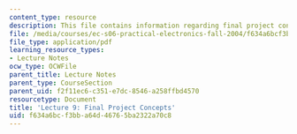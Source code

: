 ```yaml
---
content_type: resource
description: This file contains information regarding final project concepts.
file: /media/courses/ec-s06-practical-electronics-fall-2004/f634a6bcf3bba64d46765ba2322a70c8_MITEC_S06F04_lec09.pdf
file_type: application/pdf
learning_resource_types:
- Lecture Notes
ocw_type: OCWFile
parent_title: Lecture Notes
parent_type: CourseSection
parent_uid: f2f11ec6-c351-e7dc-8546-a258ffbd4570
resourcetype: Document
title: 'Lecture 9: Final Project Concepts'
uid: f634a6bc-f3bb-a64d-4676-5ba2322a70c8
---
```

